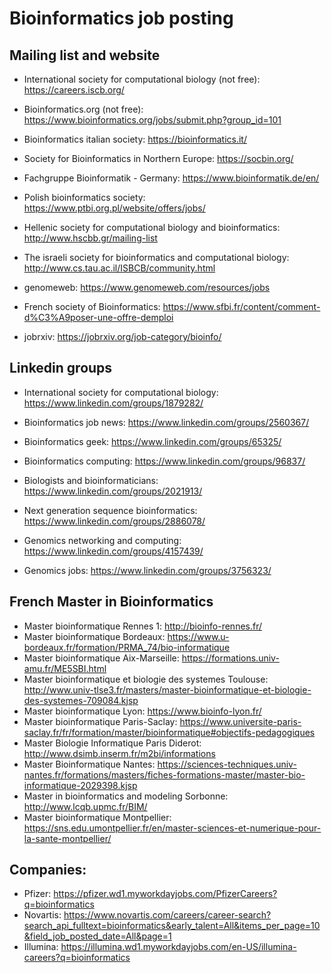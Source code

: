 # Bioinformatics job posting


## Mailing list and website

  + International society for computational biology (not free): https://careers.iscb.org/

  + Bioinformatics.org (not free): https://www.bioinformatics.org/jobs/submit.php?group_id=101
  
  + Bioinformatics italian society: https://bioinformatics.it/
  
  + Society for Bioinformatics in Northern Europe: https://socbin.org/

  + Fachgruppe Bioinformatik - Germany: https://www.bioinformatik.de/en/
  
  + Polish bioinformatics society: https://www.ptbi.org.pl/website/offers/jobs/
  
  + Hellenic society for computational biology and bioinformatics: http://www.hscbb.gr/mailing-list
  
  + The israeli society for bioinformatics and computational biology: http://www.cs.tau.ac.il/ISBCB/community.html
  
  + genomeweb: https://www.genomeweb.com/resources/jobs
  
  + French society of Bioinformatics: https://www.sfbi.fr/content/comment-d%C3%A9poser-une-offre-demploi
  
  + jobrxiv: https://jobrxiv.org/job-category/bioinfo/
  
## Linkedin groups

  + International society for computational biology: https://www.linkedin.com/groups/1879282/
  
  + Bioinformatics job news: https://www.linkedin.com/groups/2560367/
  
  + Bioinformatics geek: https://www.linkedin.com/groups/65325/
  
  + Bioinformatics computing: https://www.linkedin.com/groups/96837/
  
  + Biologists and bioinformaticians: https://www.linkedin.com/groups/2021913/
  
  + Next generation sequence bioinformatics: https://www.linkedin.com/groups/2886078/
  
  + Genomics networking and computing: https://www.linkedin.com/groups/4157439/
  
  + Genomics jobs: https://www.linkedin.com/groups/3756323/

## French Master in Bioinformatics

  + Master bioinformatique Rennes 1: http://bioinfo-rennes.fr/
  + Master bioinformatique Bordeaux: https://www.u-bordeaux.fr/formation/PRMA_74/bio-informatique
  + Master bioinformatique Aix-Marseille: https://formations.univ-amu.fr/ME5SBI.html
  + Master bioinformatique et biologie des systemes Toulouse: http://www.univ-tlse3.fr/masters/master-bioinformatique-et-biologie-des-systemes-709084.kjsp
  + Master bioinformatique Lyon: https://www.bioinfo-lyon.fr/
  + Master bioinformatique Paris-Saclay: https://www.universite-paris-saclay.fr/fr/formation/master/bioinformatique#objectifs-pedagogiques
  + Master Biologie Informatique Paris Diderot: http://www.dsimb.inserm.fr/m2bi/informations
  + Master Bioinformatique Nantes: https://sciences-techniques.univ-nantes.fr/formations/masters/fiches-formations-master/master-bio-informatique-2029398.kjsp
  + Master in bioinformatics and modeling Sorbonne: http://www.lcqb.upmc.fr/BIM/
  + Master bioinformatique Montpellier: https://sns.edu.umontpellier.fr/en/master-sciences-et-numerique-pour-la-sante-montpellier/

## Companies:

  + Pfizer: https://pfizer.wd1.myworkdayjobs.com/PfizerCareers?q=bioinformatics
  + Novartis: https://www.novartis.com/careers/career-search?search_api_fulltext=bioinformatics&early_talent=All&items_per_page=10&field_job_posted_date=All&page=1
  + Illumina: https://illumina.wd1.myworkdayjobs.com/en-US/illumina-careers?q=bioinformatics
  
